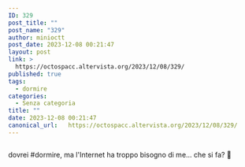 ```yaml
---
ID: 329
post_title: ""
post_name: "329"
author: minioctt
post_date: 2023-12-08 00:21:47
layout: post
link: >
  https://octospacc.altervista.org/2023/12/08/329/
published: true
tags:
  - dormire
categories:
  - Senza categoria
title: ""
date: 2023-12-08 00:21:47
canonical_url:   https://octospacc.altervista.org/2023/12/08/329/
---
```

<!-- wp:image {"id":328,"sizeSlug":"large","linkDestination":"none"} -->
<figure class="wp-block-image size-large"><img src="{{site.cdnurl}}/assets/uploads/2023/12/20231208_0020218288780204433772587-320x319.jpg" alt="" class="wp-image-328"/></figure>
<!-- /wp:image -->

<!-- wp:paragraph -->
<p></p>
<!-- /wp:paragraph -->

<!-- wp:paragraph -->
<p>dovrei #dormire, ma l'Internet ha troppo bisogno di me... che si fa? 🫤</p>
<!-- /wp:paragraph -->